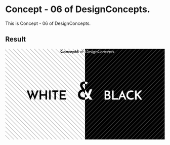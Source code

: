 Concept - 06 of DesignConcepts.
==============================

This is Concept - 06 of DesignConcepts.

Result
-----------
<p align="center">
  <img src="c6.png"/>
</p>
